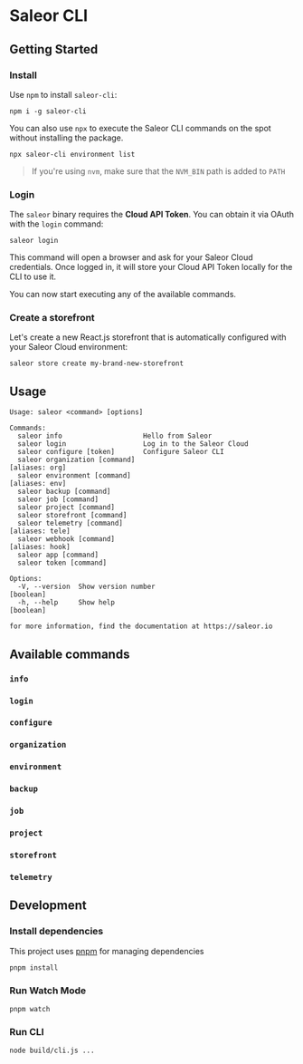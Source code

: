 # Saleor CLI

## Getting Started

### Install 

Use `npm` to install `saleor-cli`:

```
npm i -g saleor-cli
```

You can also use `npx` to execute the Saleor CLI commands on the spot without installing the package. 

```
npx saleor-cli environment list
```

> If you're using `nvm`, make sure that the `NVM_BIN` path is added to `PATH`

### Login

The `saleor` binary requires the **Cloud API Token**. You can obtain it via OAuth with the `login` command:

```
saleor login
```

This command will open a browser and ask for your Saleor Cloud credentials. Once logged in, it will store your Cloud API Token locally for the CLI to use it.

You can now start executing any of the available commands. 

### Create a storefront

Let's create a new React.js storefront that is automatically configured with your Saleor Cloud environment:

```
saleor store create my-brand-new-storefront
```

## Usage

```
Usage: saleor <command> [options]

Commands:
  saleor info                    Hello from Saleor
  saleor login                   Log in to the Saleor Cloud
  saleor configure [token]       Configure Saleor CLI
  saleor organization [command]                                   [aliases: org]
  saleor environment [command]                                    [aliases: env]
  saleor backup [command]
  saleor job [command]
  saleor project [command]
  saleor storefront [command]
  saleor telemetry [command]                                     [aliases: tele]
  saleor webhook [command]                                       [aliases: hook]
  saleor app [command]
  saleor token [command]

Options:
  -V, --version  Show version number                                   [boolean]
  -h, --help     Show help                                             [boolean]

for more information, find the documentation at https://saleor.io
```

## Available commands

### `info`

### `login`

### `configure`

### `organization`

### `environment`

### `backup`

### `job`

### `project`

### `storefront`

### `telemetry`



## Development

### Install dependencies

This project uses [pnpm](https://pnpm.io) for managing dependencies

```
pnpm install
```

### Run Watch Mode

```
pnpm watch
```

### Run CLI

```
node build/cli.js ...
```
